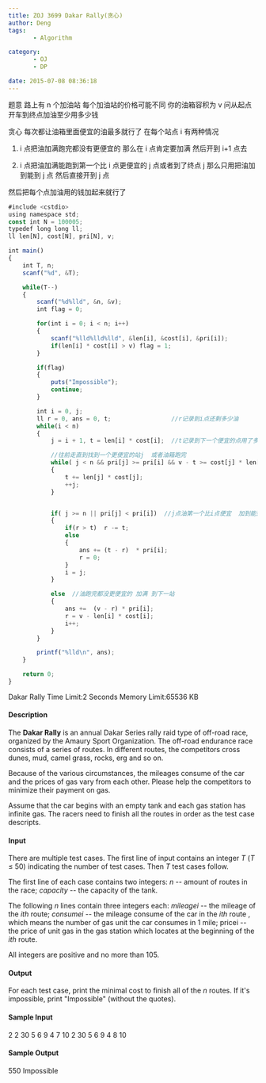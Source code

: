 ```yaml
---
title: ZOJ 3699 Dakar Rally(贪心)
author: Deng
tags: 
       - Algorithm

category: 
       - OJ
       - DP

date: 2015-07-08 08:36:18
---
```

题意 路上有 n 个加油站 每个加油站的价格可能不同 你的油箱容积为 v 问从起点开车到终点加油至少用多少钱

贪心 每次都让油箱里面便宜的油最多就行了 在每个站点 i 有两种情况

1. i 点把油加满跑完都没有更便宜的 那么在 i 点肯定要加满 然后开到 i+1 点去

2. i 点把油加满能跑到第一个比 i 点更便宜的 j 点或者到了终点 j 那么只用把油加到能到 j 点 然后直接开到 j 点

然后把每个点加油用的钱加起来就行了

```js 
#include <cstdio>
using namespace std;
const int N = 100005;
typedef long long ll;
ll len[N], cost[N], pri[N], v;

int main()
{
    int T, n;
    scanf("%d", &T);

    while(T--)
    {
        scanf("%d%lld", &n, &v);
        int flag = 0;

        for(int i = 0; i < n; i++)
        {
            scanf("%lld%lld%lld", &len[i], &cost[i], &pri[i]);
            if(len[i] * cost[i] > v) flag = 1;
        }

        if(flag)
        {
            puts("Impossible");
            continue;
        }

        int i = 0, j;
        ll r = 0, ans = 0, t;                 //r记录到i点还剩多少油
        while(i < n)
        {
            j = i + 1, t = len[i] * cost[i];  //t记录到下一个便宜的点用了多少油

            //往前走直到找到一个更便宜的站j  或者油箱跑完
            while( j < n && pri[j] >= pri[i] && v - t >= cost[j] * len[j])
            {
                t += len[j] * cost[j];
                ++j;
            }


            if( j >= n || pri[j] < pri[i])  //j点油第一个比i点便宜  加到能到j
            {
                if(r > t)  r -= t;
                else
                {
                    ans += (t - r)  * pri[i];
                    r = 0;
                }
                i = j;
            }

            else  //油跑完都没更便宜的 加满 到下一站
            {
                ans +=  (v - r) * pri[i];
                r = v - len[i] * cost[i];
                i++;
            }
        }

        printf("%lld\n", ans);
    }

    return 0;
}
```
  Dakar Rally    Time Limit:2 Seconds Memory Limit:65536 KB

#### Description

The **Dakar Rally** is an annual Dakar Series rally raid type of off-road race, organized by the Amaury Sport Organization. The off-road endurance race consists of a series of routes. In different routes, the competitors cross dunes, mud, camel grass, rocks, erg and so on.

Because of the various circumstances, the mileages consume of the car and the prices of gas vary from each other. Please help the competitors to minimize their payment on gas.

Assume that the car begins with an empty tank and each gas station has infinite gas. The racers need to finish all the routes in order as the test case descripts.

#### Input

There are multiple test cases. The first line of input contains an integer *T* (*T* ≤ 50) indicating the number of test cases. Then *T* test cases follow.

The first line of each case contains two integers: *n* -- amount of routes in the race; *capacity* -- the capacity of the tank.

The following *n* lines contain three integers each: *mileagei* -- the mileage of the *ith* route; *consumei* -- the mileage consume of the car in the *ith* route , which means the number of gas unit the car consumes in 1 mile; pricei -- the price of unit gas in the gas station which locates at the beginning of the *ith* route.

All integers are positive and no more than 105.

#### Output

For each test case, print the minimal cost to finish all of the *n* routes. If it's impossible, print "Impossible" (without the quotes).

#### Sample Input

2 2 30 5 6 9 4 7 10 2 30 5 6 9 4 8 10

#### Sample Output

550 Impossible
